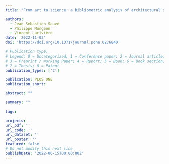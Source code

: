 ```yaml
---
title: "From art to science: a bibliometric analysis of architectural scholarly production from 1980 to 2016"

authors:
  - Jean-Sébastien Sauvé
  - Philippe Mongeon
  - Vincent Larivière
date: '2022-11-03'
doi: 'https://doi.org/10.1371/journal.pone.0276840'

# Publication type.
# Legend: 0 = Uncategorized; 1 = Conference paper; 2 = Journal article;
# 3 = Preprint / Working Paper; 4 = Report; 5 = Book; 6 = Book section;
# 7 = Thesis; 8 = Patent
publication_types: ['2']

publication: PLOS ONE
publication_short: 

abstract: ""

summary: ""

tags:

projects:
url_pdf: ''
url_code: ''
url_dataset: ''
url_poster: ''
featured: false
# Do not modify this next line
publishDate: '2022-06-15T00:00:00Z'
---
```

